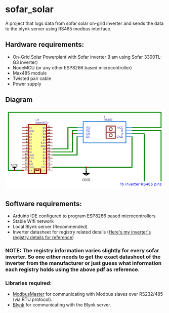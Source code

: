 # sofar_solar
A project that logs data from sofar solar on-grid inverter and sends the data to the blynk server using RS485 modbus interface.

## Hardware requirements:
- On-Grid Solar Powerplant with Sofar inverter (I am using Sofar 3300TL-G3 inverter)
- NodeMCU (or any other ESP8266 based microcontroller)
- Max485 module
- Twisted pair cable
- Power supply
## Diagram
![Schematics](./images/schematics.png)
## Software requirements:
- Arduino IDE configured to program ESP8266 based microcontrollers
- Stable Wifi network
- Local Blynk server (Recommended)
- Inverter datasheet for registry related details ([Here's my inverter's registry details for reference](https://github.com/4llonsy/sofar_solar/blob/main/Registry_Details.pdf))
### NOTE: The registry information varies slightly for every sofar inverter. So one either needs to get the exact datasheet of the inverter from the manufacturer or just guess what information each registry holds using the above pdf as reference.
### Libraries required:
- [ModbusMaster](https://github.com/4-20ma/ModbusMaster) for communicating with Modbus slaves over RS232/485 (via RTU protocol).
- [Blynk](https://github.com/blynkkk/blynk-library) for communicating with the Blynk server.
